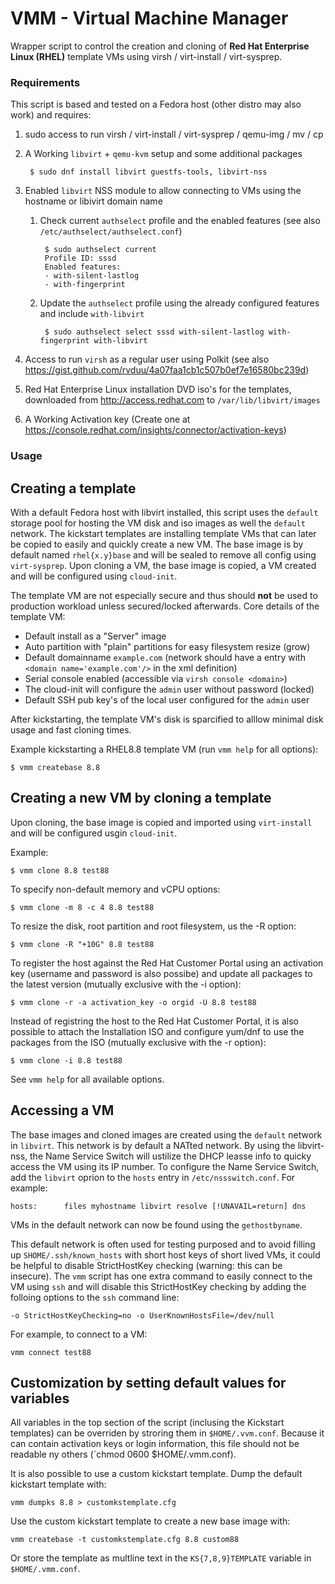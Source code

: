 # VMM - Virtual Machine Manager
Wrapper script to control the creation and cloning of **Red Hat Enterprise Linux (RHEL)** template VMs using virsh / virt-install / virt-sysprep.

### Requirements

This script is based and tested on a Fedora host (other distro may also work) and requires:

1. sudo access to run virsh / virt-install / virt-sysprep / qemu-img / mv / cp
1. A Working `libvirt` + `qemu-kvm` setup and some additional packages

        $ sudo dnf install libvirt guestfs-tools, libvirt-nss

1. Enabled `libvirt` NSS module to allow connecting to VMs using the hostname or libivirt domain name
    1. Check current `authselect` profile and the enabled features (see also `/etc/authselect/authselect.conf`)

            $ sudo authselect current
            Profile ID: sssd
            Enabled features:
            - with-silent-lastlog
            - with-fingerprint

    1. Update the `authselect` profile using the already configured features and include `with-libvirt`

            $ sudo authselect select sssd with-silent-lastlog with-fingerprint with-libvirt

1. Access to run `virsh` as a regular user using Polkit (see also https://gist.github.com/rvduu/4a07faa1cb1c507b0ef7e16580bc239d)
1. Red Hat Enterprise Linux installation DVD iso's for the templates, downloaded from http://access.redhat.com to `/var/lib/libvirt/images`
1. A Working Activation key (Create one at https://console.redhat.com/insights/connector/activation-keys)

### Usage

## Creating a template

With a default Fedora host with libvirt installed, this script uses the `default` storage pool for hosting the VM disk and iso images as well the `default` network. The kickstart templates are installing template VMs that can later be copied to easily and quickly create a new VM. The base image is by default named `rhel{x.y}base` and will be sealed to remove all config using `virt-sysprep`. Upon cloning a VM, the base image is copied, a VM created and will be configured using `cloud-init`.

The template VM are not especially secure and thus should **not** be used to production workload unless secured/locked afterwards. Core details of the template VM:
* Default install as a "Server" image
* Auto partition with "plain" partitions for easy filesystem resize (grow)
* Default domainname `example.com` (network should have a entry with `<domain name='example.com'/>` in the xml definition)
* Serial console enabled (accessible via `virsh console <domain>`)
* The cloud-init will configure the `admin` user without password (locked)
* Default SSH pub key's of the local user configured for the `admin` user

After kickstarting, the template VM's disk is sparcified to alllow minimal disk usage and fast cloning times.

Example kickstarting a RHEL8.8 template VM (run `vmm help` for all options):

    $ vmm createbase 8.8 


## Creating a new VM by cloning a template

Upon cloning, the base image is copied and imported using `virt-install` and will be configured usgin `cloud-init`.

Example:

    $ vmm clone 8.8 test88

To specify non-default memory and vCPU options:

    $ vmm clone -m 8 -c 4 8.8 test88

To resize the disk, root partition and root filesystem, us the -R option:

    $ vmm clone -R "+10G" 8.8 test88

To register the host against the Red Hat Customer Portal using an activation key (username and password is also possibe) and update all packages to the latest version (mutually exclusive with the -i option):

    $ vmm clone -r -a activation_key -o orgid -U 8.8 test88

Instead of registring the host to the Red Hat Customer Portal, it is also possible to attach the Installation ISO and configure yum/dnf to use the packages from the ISO (mutually exclusive with the -r option):

    $ vmm clone -i 8.8 test88

See `vmm help` for all available options.


## Accessing a VM

The base images and cloned images are created using the `default` network in `libvirt`. This network is by default a NATted network. By using the libvirt-nss, the Name Service Switch will ustilize the DHCP leasse info to quicky access the VM using its IP number. To configure the Name Service Switch, add the `libvirt` oprion to the `hosts` entry in `/etc/nssswitch.conf`. For example:

    hosts:      files myhostname libvirt resolve [!UNAVAIL=return] dns

VMs in the default network can now be found using the `gethostbyname`.

This default network is often used for testing purposed and to avoid filling up `SHOME/.ssh/known_hosts` with short host keys of short lived VMs, it could be helpful to disable StrictHostKey checking (warning: this can be insecure). The `vmm` script has one extra command to easily connect to the VM using `ssh` and will disable this StrictHostKey checking by adding the folloing options to the `ssh` command line:

    -o StrictHostKeyChecking=no -o UserKnownHostsFile=/dev/null

For example, to connect to a VM:

    vmm connect test88

## Customization by setting default values for variables

All variables in the top section of the script (inclusing the Kickstart templates) can be overriden by stroring them in `$HOME/.vvm.conf`. Because it can contain activation keys or login information, this file should not be readable ny others (`chmod 0600 $HOME/.vmm.conf).

It is also possible to use a custom kickstart template. Dump the default kickstart template with:

    vmm dumpks 8.8 > customkstemplate.cfg

Use the custom kickstart template to create a new base image with:

    vmm createbase -t customkstemplate.cfg 8.8 custom88

Or store the template as multline text in the `KS{7,8,9}TEMPLATE` variable in `$HOME/.vmm.conf`.
